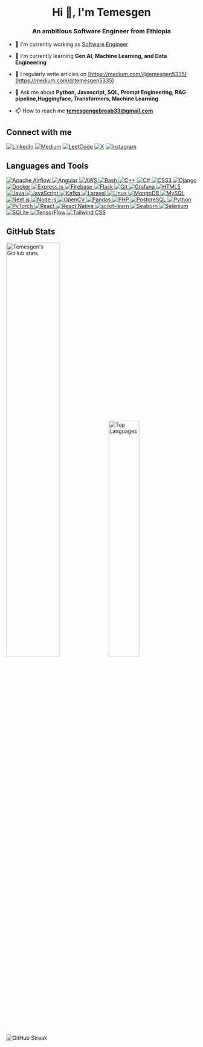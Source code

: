 <h1 align="center">Hi 👋, I'm Temesgen</h1>
<h3 align="center">An ambitious Software Engineer from Ethiopia</h3>

- 🔭 I'm currently working as [Software Engineer](http://www.mint.gov.et/)

- 🌱 I'm currently learning **Gen AI, Machine Learning, and Data Engineering**

- 📝 I regularly write articles on [https://medium.com/@temesgen5335](https://medium.com/@temesgen5335)

- 💬 Ask me about **Python, Javascript, SQL, Prompt Engineering, RAG pipeline,Huggingface, Transformers, Machine Learning**

- 📫 How to reach me **temesgengebreab33@gmail.com**


## Connect with me


[![LinkedIn](https://img.shields.io/badge/LinkedIn-0077B5?style=for-the-badge&logo=linkedin&logoColor=white)](https://linkedin.com/in/temesgen-gebreabzgi)
[![Medium](https://img.shields.io/badge/Medium-12100E?style=for-the-badge&logo=medium&logoColor=white)](https://medium.com/@temesgen5335)
[![LeetCode](https://img.shields.io/badge/LeetCode-FFA116?style=for-the-badge&logo=leetcode&logoColor=black)](https://www.leetcode.com/Temesgen5335)
[![X](https://img.shields.io/badge/X-000000?style=for-the-badge&logo=x&logoColor=white)](https://twitter.com/temesgen5335)
[![Instagram](https://img.shields.io/badge/Instagram-E4405F?style=for-the-badge&logo=instagram&logoColor=white)](https://instagram.com/temesgen_5335)

## Languages and Tools

<p align="left">
    <a href="https://airflow.apache.org/" target="_blank" rel="noreferrer">
    <img src="https://img.shields.io/badge/Apache_Airflow-017CEE?style=for-the-badge&logo=apache-airflow&logoColor=white" alt="Apache Airflow" />
  </a>
  <a href="https://angular.io" target="_blank" rel="noreferrer">
    <img src="https://img.shields.io/badge/Angular-DD0031?style=for-the-badge&logo=angular&logoColor=white" alt="Angular" />
  </a>
  <a href="https://aws.amazon.com" target="_blank" rel="noreferrer">
    <img src="https://img.shields.io/badge/AWS-232F3E?style=for-the-badge&logo=amazon-aws&logoColor=white" alt="AWS" />
  </a>
  <a href="https://www.gnu.org/software/bash/" target="_blank" rel="noreferrer">
    <img src="https://img.shields.io/badge/Bash-4EAA25?style=for-the-badge&logo=gnu-bash&logoColor=white" alt="Bash" />
  </a>
  <a href="https://www.w3schools.com/cpp/" target="_blank" rel="noreferrer">
    <img src="https://img.shields.io/badge/C++-00599C?style=for-the-badge&logo=c%2B%2B&logoColor=white" alt="C++" />
  </a>
  <a href="https://www.w3schools.com/cs/" target="_blank" rel="noreferrer">
    <img src="https://img.shields.io/badge/C%23-239120?style=for-the-badge&logo=c-sharp&logoColor=white" alt="C#" />
  </a>
  <a href="https://www.w3schools.com/css/" target="_blank" rel="noreferrer">
    <img src="https://img.shields.io/badge/CSS3-1572B6?style=for-the-badge&logo=css3&logoColor=white" alt="CSS3" />
  </a>
  <a href="https://www.djangoproject.com/" target="_blank" rel="noreferrer">
    <img src="https://img.shields.io/badge/Django-092E20?style=for-the-badge&logo=django&logoColor=white" alt="Django" />
  </a>
  <a href="https://www.docker.com/" target="_blank" rel="noreferrer">
    <img src="https://img.shields.io/badge/Docker-2496ED?style=for-the-badge&logo=docker&logoColor=white" alt="Docker" />
  </a>
  <a href="https://expressjs.com" target="_blank" rel="noreferrer">
    <img src="https://img.shields.io/badge/Express.js-000000?style=for-the-badge&logo=express&logoColor=white" alt="Express.js" />
  </a>
  <a href="https://firebase.google.com/" target="_blank" rel="noreferrer">
    <img src="https://img.shields.io/badge/Firebase-FFCA28?style=for-the-badge&logo=firebase&logoColor=black" alt="Firebase" />
  </a>
  <a href="https://flask.palletsprojects.com/" target="_blank" rel="noreferrer">
    <img src="https://img.shields.io/badge/Flask-000000?style=for-the-badge&logo=flask&logoColor=white" alt="Flask" />
  </a>
  <a href="https://git-scm.com/" target="_blank" rel="noreferrer">
    <img src="https://img.shields.io/badge/Git-F05032?style=for-the-badge&logo=git&logoColor=white" alt="Git" />
  </a>
  <a href="https://grafana.com" target="_blank" rel="noreferrer">
    <img src="https://img.shields.io/badge/Grafana-F46800?style=for-the-badge&logo=grafana&logoColor=white" alt="Grafana" />
  </a>
  <a href="https://www.w3.org/html/" target="_blank" rel="noreferrer">
    <img src="https://img.shields.io/badge/HTML5-E34F26?style=for-the-badge&logo=html5&logoColor=white" alt="HTML5" />
  </a>
  <a href="https://www.java.com" target="_blank" rel="noreferrer">
    <img src="https://img.shields.io/badge/Java-007396?style=for-the-badge&logo=java&logoColor=white" alt="Java" />
  </a>
  <a href="https://developer.mozilla.org/en-US/docs/Web/JavaScript" target="_blank" rel="noreferrer">
    <img src="https://img.shields.io/badge/JavaScript-F7DF1E?style=for-the-badge&logo=javascript&logoColor=black" alt="JavaScript" />
  </a>
  <a href="https://kafka.apache.org/" target="_blank" rel="noreferrer">
    <img src="https://img.shields.io/badge/Kafka-231F20?style=for-the-badge&logo=apache-kafka&logoColor=white" alt="Kafka" />
  </a>
  <a href="https://laravel.com/" target="_blank" rel="noreferrer">
    <img src="https://img.shields.io/badge/Laravel-FF2D20?style=for-the-badge&logo=laravel&logoColor=white" alt="Laravel" />
  </a>
  <a href="https://www.linux.org/" target="_blank" rel="noreferrer">
    <img src="https://img.shields.io/badge/Linux-FCC624?style=for-the-badge&logo=linux&logoColor=black" alt="Linux" />
  </a>
  <a href="https://www.mongodb.com/" target="_blank" rel="noreferrer">
    <img src="https://img.shields.io/badge/MongoDB-47A248?style=for-the-badge&logo=mongodb&logoColor=white" alt="MongoDB" />
  </a>
  <a href="https://www.mysql.com/" target="_blank" rel="noreferrer">
    <img src="https://img.shields.io/badge/MySQL-4479A1?style=for-the-badge&logo=mysql&logoColor=white" alt="MySQL" />
  </a>
  <a href="https://nextjs.org/" target="_blank" rel="noreferrer">
    <img src="https://img.shields.io/badge/Next.js-000000?style=for-the-badge&logo=next.js&logoColor=white" alt="Next.js" />
  </a>
  <a href="https://nodejs.org" target="_blank" rel="noreferrer">
    <img src="https://img.shields.io/badge/Node.js-339933?style=for-the-badge&logo=node.js&logoColor=white" alt="Node.js" />
  </a>
  <a href="https://opencv.org/" target="_blank" rel="noreferrer">
    <img src="https://img.shields.io/badge/OpenCV-5C3EE8?style=for-the-badge&logo=opencv&logoColor=white" alt="OpenCV" />
  </a>
  <a href="https://pandas.pydata.org/" target="_blank" rel="noreferrer">
    <img src="https://img.shields.io/badge/Pandas-150458?style=for-the-badge&logo=pandas&logoColor=white" alt="Pandas" />
  </a>
  <a href="https://www.php.net" target="_blank" rel="noreferrer">
    <img src="https://img.shields.io/badge/PHP-777BB4?style=for-the-badge&logo=php&logoColor=white" alt="PHP" />
  </a>
  <a href="https://www.postgresql.org" target="_blank" rel="noreferrer">
    <img src="https://img.shields.io/badge/PostgreSQL-336791?style=for-the-badge&logo=postgresql&logoColor=white" alt="PostgreSQL" />
  </a>
  <a href="https://www.python.org" target="_blank" rel="noreferrer">
    <img src="https://img.shields.io/badge/Python-3776AB?style=for-the-badge&logo=python&logoColor=white" alt="Python" />
  </a>
    <a href="https://pytorch.org/" target="_blank" rel="noreferrer">
    <img src="https://img.shields.io/badge/PyTorch-EE4C2C?style=for-the-badge&logo=pytorch&logoColor=white" alt="PyTorch" />
  </a>
  <a href="https://reactjs.org/" target="_blank" rel="noreferrer">
    <img src="https://img.shields.io/badge/React-61DAFB?style=for-the-badge&logo=react&logoColor=white" alt="React" />
  </a>
  <a href="https://reactnative.dev/" target="_blank" rel="noreferrer">
    <img src="https://img.shields.io/badge/React_Native-61DAFB?style=for-the-badge&logo=react&logoColor=white" alt="React Native" />
  </a>
  <a href="https://scikit-learn.org/" target="_blank" rel="noreferrer">
    <img src="https://img.shields.io/badge/scikit_learn-F7931E?style=for-the-badge&logo=scikit-learn&logoColor=white" alt="scikit-learn" />
  </a>
  <a href="https://seaborn.pydata.org/" target="_blank" rel="noreferrer">
    <img src="https://img.shields.io/badge/Seaborn-4EAE53?style=for-the-badge&logo=seaborn&logoColor=white" alt="Seaborn" />
  </a>
  <a href="https://www.selenium.dev" target="_blank" rel="noreferrer">
    <img src="https://img.shields.io/badge/Selenium-43B02A?style=for-the-badge&logo=selenium&logoColor=white" alt="Selenium" />
  </a>
  <a href="https://www.sqlite.org/" target="_blank" rel="noreferrer">
    <img src="https://img.shields.io/badge/SQLite-003B57?style=for-the-badge&logo=sqlite&logoColor=white" alt="SQLite" />
  </a>
  <a href="https://www.tensorflow.org" target="_blank" rel="noreferrer">
    <img src="https://img.shields.io/badge/TensorFlow-FF6F00?style=for-the-badge&logo=tensorflow&logoColor=white" alt="TensorFlow" />
  </a>
 <a href="https://tailwindcss.com/" target="_blank" rel="noreferrer">
    <img src="https://img.shields.io/badge/Tailwind_CSS-38B2AC?style=for-the-badge&logo=tailwind-css&logoColor=white" alt="Tailwind CSS" />
  </a>

</p>




## GitHub Stats 

<div>
  <img src="https://github-readme-stats.vercel.app/api?username=temesgen5335&show_icons=true&theme=radical" alt="Temesgen's GitHub stats" width="53%">
  <img src="https://github-readme-stats.vercel.app/api/top-langs/?username=temesgen5335&layout=compact&theme=radical" alt="Top Languages" width="40%" hight="65">
</div>

## 
![GitHub Streak](https://github-readme-streak-stats.herokuapp.com/?user=temesgen5335&show_icons=true&theme=radical)

